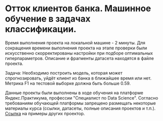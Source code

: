 # Отток клиентов банка. Машинное обучение в задачах классификации.

Время выполнения проекта на локальной машине - 2 минуты.
Для сокращения времени выполнения проекта на этапе проверки были искусственно скорректированы настройки при подборе оптимальных гиперпараметров.
Описание и фрагменты датасета находятся в файле проекта.

Задача:
Необходимо построить модель, которая может спрогнозировать, уйдёт клиент из банка в ближайшее время или нет. Метрика F1 на тестовой выборке должна быть больше 0.59.

Данные проекты были выполнены в ходе обучения на платформе Яндекс.Практикума, профессии "Специалист по Data Science". Согласно требованиям обучающей платформы запрещено размещать некоторые материалы курса (ссылки, датасеты, полные описания проектов и т.п.).
[Ссылка](https://github.com/vkhdk/Yandex_praktikum_DS/blob/main/README.md) на примеры других проектор.